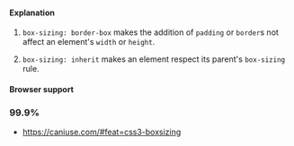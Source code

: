 #### Explanation

1. `box-sizing: border-box` makes the addition of `padding` or `border`s not affect an element's `width` or `height`.

2. `box-sizing: inherit` makes an element respect its parent's `box-sizing` rule.

#### Browser support

### 99.9%

* https://caniuse.com/#feat=css3-boxsizing
